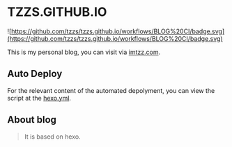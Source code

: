 # TZZS.GITHUB.IO
![https://github.com/tzzs/tzzs.github.io/workflows/BLOG%20CI/badge.svg](https://github.com/tzzs/tzzs.github.io/workflows/BLOG%20CI/badge.svg)

This is my personal blog, you can visit via [imtzz.com](https://imtzz.com).

## Auto Deploy

For the relevant content of the automated depolyment, you can view the script at
 the [hexo.yml](./.github/workflows/hexo.yml).

## About blog

> It is based on hexo.
